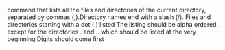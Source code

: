 command that lists all the files and directories of the current directory, separated by commas (,).Directory names end with a slash (/). Files and directories starting with a dot (.) listed The listing should be alpha ordered, except for the directories . and .. which should be listed at the very beginning Digits should come first
